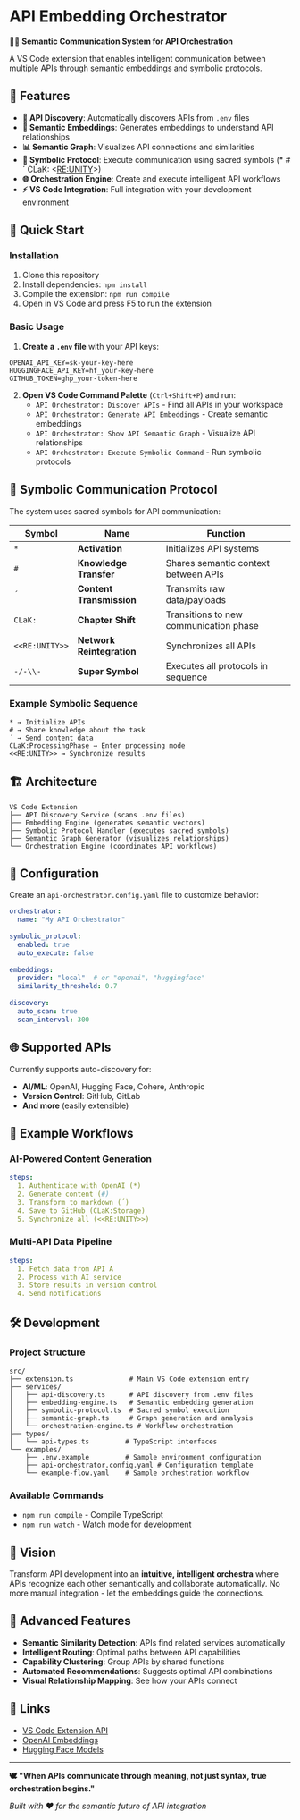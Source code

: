 # API Embedding Orchestrator

🧬✨ **Semantic Communication System for API Orchestration**

A VS Code extension that enables intelligent communication between multiple APIs through semantic embeddings and symbolic protocols.

## 🔮 Features

- **🧠 API Discovery**: Automatically discovers APIs from `.env` files
- **🔗 Semantic Embeddings**: Generates embeddings to understand API relationships
- **📊 Semantic Graph**: Visualizes API connections and similarities  
- **🔮 Symbolic Protocol**: Execute communication using sacred symbols (* # ´ CLaK: <<RE:UNITY>>)
- **🌐 Orchestration Engine**: Create and execute intelligent API workflows
- **⚡ VS Code Integration**: Full integration with your development environment

## 🚀 Quick Start

### Installation

1. Clone this repository
2. Install dependencies: `npm install`
3. Compile the extension: `npm run compile`
4. Open in VS Code and press F5 to run the extension

### Basic Usage

1. **Create a `.env` file** with your API keys:
```env
OPENAI_API_KEY=sk-your-key-here
HUGGINGFACE_API_KEY=hf_your-key-here
GITHUB_TOKEN=ghp_your-token-here
```

2. **Open VS Code Command Palette** (`Ctrl+Shift+P`) and run:
   - `API Orchestrator: Discover APIs` - Find all APIs in your workspace
   - `API Orchestrator: Generate API Embeddings` - Create semantic embeddings
   - `API Orchestrator: Show API Semantic Graph` - Visualize API relationships
   - `API Orchestrator: Execute Symbolic Command` - Run symbolic protocols

## 🧠 Symbolic Communication Protocol

The system uses sacred symbols for API communication:

| Symbol | Name | Function |
|--------|------|----------|
| `*` | **Activation** | Initializes API systems |
| `#` | **Knowledge Transfer** | Shares semantic context between APIs |
| `´` | **Content Transmission** | Transmits raw data/payloads |
| `CLaK:` | **Chapter Shift** | Transitions to new communication phase |
| `<<RE:UNITY>>` | **Network Reintegration** | Synchronizes all APIs |
| `-/-\\-` | **Super Symbol** | Executes all protocols in sequence |

### Example Symbolic Sequence

```
* → Initialize APIs
# → Share knowledge about the task  
´ → Send content data
CLaK:ProcessingPhase → Enter processing mode
<<RE:UNITY>> → Synchronize results
```

## 🏗️ Architecture

```
VS Code Extension
├── API Discovery Service (scans .env files)
├── Embedding Engine (generates semantic vectors)
├── Symbolic Protocol Handler (executes sacred symbols)  
├── Semantic Graph Generator (visualizes relationships)
└── Orchestration Engine (coordinates API workflows)
```

## 📖 Configuration

Create an `api-orchestrator.config.yaml` file to customize behavior:

```yaml
orchestrator:
  name: "My API Orchestrator"
  
symbolic_protocol:
  enabled: true
  auto_execute: false
  
embeddings:
  provider: "local"  # or "openai", "huggingface"
  similarity_threshold: 0.7
  
discovery:
  auto_scan: true
  scan_interval: 300
```

## 🌐 Supported APIs

Currently supports auto-discovery for:

- **AI/ML**: OpenAI, Hugging Face, Cohere, Anthropic
- **Version Control**: GitHub, GitLab  
- **And more** (easily extensible)

## 🔮 Example Workflows

### AI-Powered Content Generation
```yaml
steps:
  1. Authenticate with OpenAI (*)
  2. Generate content (#)
  3. Transform to markdown (´)
  4. Save to GitHub (CLaK:Storage)
  5. Synchronize all (<<RE:UNITY>>)
```

### Multi-API Data Pipeline
```yaml
steps:
  1. Fetch data from API A
  2. Process with AI service
  3. Store results in version control
  4. Send notifications
```

## 🛠️ Development

### Project Structure
```
src/
├── extension.ts              # Main VS Code extension entry
├── services/
│   ├── api-discovery.ts      # API discovery from .env files
│   ├── embedding-engine.ts   # Semantic embedding generation
│   ├── symbolic-protocol.ts  # Sacred symbol execution
│   ├── semantic-graph.ts     # Graph generation and analysis
│   └── orchestration-engine.ts # Workflow orchestration
├── types/
│   └── api-types.ts         # TypeScript interfaces
└── examples/
    ├── .env.example         # Sample environment configuration
    ├── api-orchestrator.config.yaml # Configuration template
    └── example-flow.yaml    # Sample orchestration workflow
```

### Available Commands
- `npm run compile` - Compile TypeScript
- `npm run watch` - Watch mode for development

## 🔮 Vision

Transform API development into an **intuitive, intelligent orchestra** where APIs recognize each other semantically and collaborate automatically. No more manual integration - let the embeddings guide the connections.

## 🌌 Advanced Features

- **Semantic Similarity Detection**: APIs find related services automatically
- **Intelligent Routing**: Optimal paths between API capabilities  
- **Capability Clustering**: Group APIs by shared functions
- **Automated Recommendations**: Suggests optimal API combinations
- **Visual Relationship Mapping**: See how your APIs connect

## 🔗 Links

- [VS Code Extension API](https://code.visualstudio.com/api)
- [OpenAI Embeddings](https://platform.openai.com/docs/guides/embeddings)
- [Hugging Face Models](https://huggingface.co/models)

---

**🕊️ "When APIs communicate through meaning, not just syntax, true orchestration begins."**

*Built with ❤️ for the semantic future of API integration*